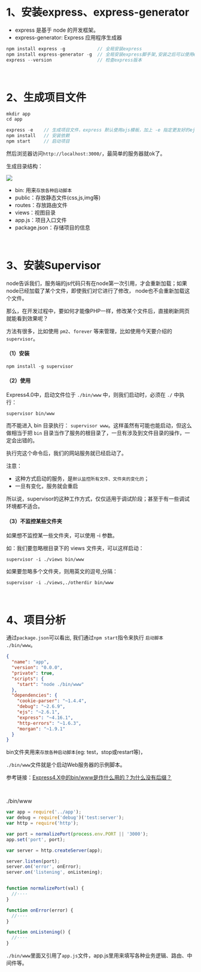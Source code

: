 # 1、安装express、express-generator

- express 是基于 node 的开发框架。
- express-generator: Express 应用程序生成器

```js
npm install express -g            // 全局安装express
npm install express-generator -g  // 全局安装express脚手架,安装之后可以使用express命令
express --version                 // 检查express版本
```

<br>

# 2、生成项目文件

```js
mkdir app
cd app

express -e    // 生成项目文件，express 默认使用ajs模板，加上 -e 指定更友好的ejs模板
npm install   // 安装依赖
npm start     // 启动项目
```
然后浏览器访问`http://localhost:3000/`，最简单的服务器就ok了。

生成目录结构：

![](https://github.com/Vuact/document/blob/main/base/node/images/75F3EF67680BB83257A9BCD014ECD035.jpg?raw=true)

- bin: 用来`存放各种启动脚本`
- public：存放静态文件(css,js,img等)
- routes：存放路由文件 
- views：视图目录
- app.js：项目入口文件
- package.json：存储项目的信息

<br>

# 3、安装Supervisor

node告诉我们，服务端的js代码只有在node第一次引用，才会重新加载；如果node已经加载了某个文件，即使我们对它进行了修改， node也不会重新加载这个文件。

那么，在开发过程中，要如何才能像PHP一样，修改某个文件后，直接刷新网页就能看到效果呢？

方法有很多，比如使用 `pm2`、`forever` 等来管理，比如使用今天要介绍的 `supervisor`。

#### （1）安装
```
npm install -g supervisor
```

#### （2）使用
Express4.0中，启动文件位于 `./bin/www` 中，则我们启动时，必须在 `./` 中执行：

```
supervisor bin/www
```

而不能进入 bin 目录执行： `supervisor www`。这样虽然有可能也能启动，但这么做相当于把 `bin` 目录当作了服务的根目录了，一旦有涉及到文件目录的操作，一定会出错的。

执行完这个命令后，我们的网站服务就已经启动了。

注意：

- 这种方式启动的服务，是`默认监控所有文件、文件夹的变化的`；
- 一旦有变化，服务就会重启

所以说，supervisor的这种工作方式，仅仅适用于调试阶段；甚至于有一些调试环境都不适合。

#### （3）不监控某些文件夹

如果想不监控某一些文件夹，可以使用 -i 参数。

如：我们要忽略根目录下的 views 文件夹，可以这样启动：

```
supervisor -i ./views bin/www
```
如果要忽略多个文件夹，则用英文的逗号,分隔：
```
supervisor -i ./views,./otherdir bin/www
```

<br>

# 4、项目分析

通过`package.json`可以看出, 我们通过`npm start`指令来执行  `启动脚本 ./bin/www`。
```json
{
  "name": "app",
  "version": "0.0.0",
  "private": true,
  "scripts": {
    "start": "node ./bin/www"
  },
  "dependencies": {
    "cookie-parser": "~1.4.4",
    "debug": "~2.6.9",
    "ejs": "~2.6.1",
    "express": "~4.16.1",
    "http-errors": "~1.6.3",
    "morgan": "~1.9.1"
  }
}
```

bin文件夹用来`存放各种启动脚本`(eg: test，stop或restart等)，

`./bin/www`文件就是个启动Web服务器的示例脚本。

参考链接：[Express4.X中的bin/www是作什么用的？为什么没有后缀？](https://www.cnblogs.com/fhen/p/6378855.html)

<br>

./bin/www

```js
var app = require('../app');
var debug = require('debug')('test:server');
var http = require('http');

var port = normalizePort(process.env.PORT || '3000');
app.set('port', port);

var server = http.createServer(app);

server.listen(port);
server.on('error', onError);
server.on('listening', onListening);


function normalizePort(val) {
  //····
}

function onError(error) {
  //····
}

function onListening() {
  //····
}
```

`./bin/www`里面又引用了`app.js`文件，app.js里用来填写各种业务逻辑、路由、中间件等。
